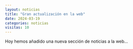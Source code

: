 ```yaml
---
layout: noticias
title: "Gran actualización en la web"
date: 2024-03-19
categories: noticias
visitas: 10
---
```

Hoy hemos añadido una nueva sección de noticias a la web...

